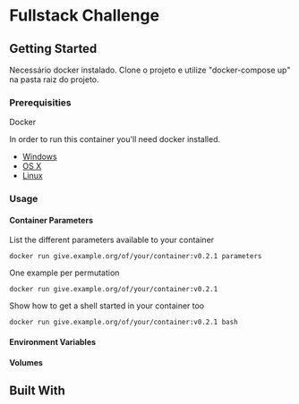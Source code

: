 # Fullstack Challenge

## Getting Started

Necessário docker instalado.
Clone o projeto e utilize "docker-compose up" na pasta raiz do projeto.

### Prerequisities

Docker

In order to run this container you'll need docker installed.

* [Windows](https://docs.docker.com/windows/started)
* [OS X](https://docs.docker.com/mac/started/)
* [Linux](https://docs.docker.com/linux/started/)

### Usage

#### Container Parameters

List the different parameters available to your container

```shell
docker run give.example.org/of/your/container:v0.2.1 parameters
```

One example per permutation 

```shell
docker run give.example.org/of/your/container:v0.2.1
```

Show how to get a shell started in your container too

```shell
docker run give.example.org/of/your/container:v0.2.1 bash
```

#### Environment Variables



#### Volumes

<!-- * `/your/file/location` - File location -->


## Built With

<!-- * List the software v0.1.3
* And the version numbers v2.0.0
* That are in this container v0.3.2 -->
